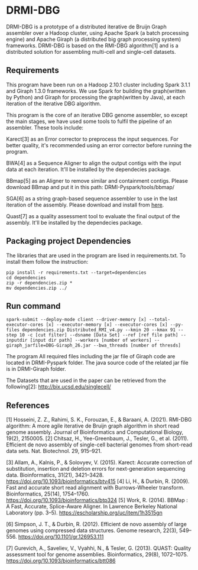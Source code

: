 # DRMI-DBG

DRMI-DBG is a prototype of a distributed iterative de Bruijn Graph assembler over a Hadoop cluster, using Apache Spark (a batch processing engine) and Apache Giraph (a distributed big graph processing system) frameworks. DRMI-DBG is based on the RMI-DBG algorithm[1] and is a distributed solution for assembling multi-cell and single-cell datasets.

## Requirements
This program have been run on a Hadoop 2.10.1 cluster including Spark 3.1.1 and Giraph 1.3.0 frameworks. We use Spark for building the graph(written by Python) and Giraph for processing the graph(written by Java), at each iteration of the iterative DBG algorithm. 

This program is the core of an iterative DBG genome assembler, so except the main stages, we have used some tools to fulfil the pipeline of an assembler. These tools include:

Karect[3] as an Error corrector to preprocess the input sequences. For better quality, it's recommended using an error corrector before running the program.

BWA[4] as a Sequence Aligner to align the output contigs with the input data at each iteration. It'll be installed by the dependecies package. 

BBmap[5] as an Aligner to remove similar and containment contigs. Please download BBmap and put it in this path: DRMI-Pyspark/tools/bbmap/

SGA[6] as a string graph-based sequence assembler to use in the last iteration of the assembly. Please download and install from [here](https://github.com/jts/sga).

Quast[7] as a quality assessment tool to evaluate the final output of the assembly. It'll be installed by the dependecies package.


## Packaging project Dependencies
The libraries that are used in the program are lised in requirements.txt. To install them follow the instruction:
```
pip install -r requirements.txt --target=dependencies
cd dependencies
zip -r dependencies.zip *
mv dependencies.zip ../ 
```

## Run command
```
spark-submit --deploy-mode client --driver-memory [x] --total-executor-cores [x] --executor-memory [x] --executor-cores [x] --py-files dependencies.zip Distributed_RMI_v4.py --kmin 20 --kmax 91 --step 10 -c [cut filter] --dsname [Data Set] --ref [ref file path] --inputdir [input dir path] --workers [number of workers] --giraph_jarfile=DBG-Giraph_26.jar --bwa_threads [number of thresds]
```
The program 
All required files including the jar file of Giraph code are located in DRMI-Pyspark folder. The java source code of the related jar file is in DRMI-Giraph folder.


The Datasets that are used in the paper can be retrieved from the following[2]: 
http://bix.ucsd.edu/singlecell/


## References
[1] Hosseini, Z. Z., Rahimi, S. K., Forouzan, E., & Baraani, A. (2021). RMI-DBG algorithm: A more agile iterative de Bruijn graph algorithm in short read genome assembly. Journal of Bioinformatics and Computational Biology, 19(2), 2150005.
[2] Chitsaz, H., Yee-Greenbaum, J., Tesler, G., et al. (2011). Efficient de novo assembly of single-cell bacterial genomes from short-read data sets. Nat. Biotechnol. 29, 915–921.

[3] Allam, A., Kalnis, P., & Solovyev, V. (2015). Karect: Accurate correction of substitution, insertion and deletion errors for next-generation sequencing data. Bioinformatics, 31(21), 3421–3428. https://doi.org/10.1093/bioinformatics/btv415
[4] Li, H., & Durbin, R. (2009). Fast and accurate short read alignment with Burrows-Wheeler transform. Bioinformatics, 25(14), 1754–1760. https://doi.org/10.1093/bioinformatics/btp324
[5] Work, R. (2014). BBMap : A Fast, Accurate, Splice-Aware Aligner. In Lawrence Berkeley National Laboratory (pp. 3–5). https://escholarship.org/uc/item/1h3515gn

[6] Simpson, J. T., & Durbin, R. (2012). Efficient de novo assembly of large genomes using compressed data structures. Genome research, 22(3), 549–556. https://doi.org/10.1101/gr.126953.111

[7] Gurevich, A., Saveliev, V., Vyahhi, N., & Tesler, G. (2013). QUAST: Quality assessment tool for genome assemblies. Bioinformatics, 29(8), 1072–1075. https://doi.org/10.1093/bioinformatics/btt086



